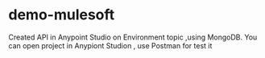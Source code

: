 # demo-mulesoft
Created API in Anypoint Studio on Environment topic ,using MongoDB.
You can open project in Anypiont Studion , use Postman for test it 
